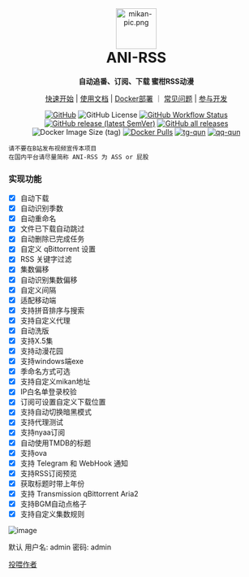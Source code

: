 <div align="center">
<img alt="mikan-pic.png" height="80" src="https://github.com/wushuo894/ani-rss-docs/raw/main/docs/image/mikan-pic.png"/>
<h1 align="center" style="margin-top: 0">ANI-RSS</h1>
<p align="center">
<strong>自动追番、订阅、下载 蜜柑RSS动漫</strong>
</p>

[快速开始](https://docs.wushuo.top/start) | [使用文档](https://docs.wushuo.top/docs) | [Docker部署](https://docs.wushuo.top/docker) ｜ [常见问题](https://docs.wushuo.top/faq) | [参与开发](https://docs.wushuo.top/dev)

[![GitHub](https://img.shields.io/badge/-GitHub-181717?logo=github)](https://github.com/wushuo894/ani-rss)
![GitHub License](https://img.shields.io/github/license/wushuo894/ani-rss)
[![GitHub Workflow Status](https://img.shields.io/github/actions/workflow/status/wushuo894/ani-rss/maven.yml?branch=master)](https://github.com/wushuo894/ani-rss/actions/workflows/maven.yml)
[![GitHub release (latest SemVer)](https://img.shields.io/github/v/release/wushuo894/ani-rss?color=blue&label=download&sort=semver)](https://github.com/wushuo894/ani-rss/releases/latest)
[![GitHub all releases](https://img.shields.io/github/downloads/wushuo894/ani-rss/total?color=blue&label=github%20downloads)](https://github.com/wushuo894/ani-rss/releases)
![Docker Image Size (tag)](https://img.shields.io/docker/image-size/wushuo894/ani-rss/latest)
[![Docker Pulls](https://img.shields.io/docker/pulls/wushuo894/ani-rss)](https://hub.docker.com/r/wushuo894/ani-rss)
[![tg-qun](https://img.shields.io/static/v1?label=TG%E7%BE%A4&amp;message=ani-rss&amp;color=blue)](https://t.me/ani_rss)
[![qq-qun](https://img.shields.io/static/v1?label=QQ%E7%BE%A4&message=171563627&color=blue)](http://qm.qq.com/cgi-bin/qm/qr?_wv=1027&k=_EKAkxs6Ld4fWcMNAbUQzcp4tv20vjVH&authKey=KG3GAsZfKQosbAWkks%2FbEj0LCGwxoeLJ3DTU0loHkGdHLqHYgJNv3%2BmSERmYt47b&noverify=0&group_code=171563627)

</div>

    请不要在B站发布视频宣传本项目
    在国内平台请尽量简称 ANI-RSS 为 ASS or 屁股

### 实现功能

- [x] 自动下载
- [x] 自动识别季数
- [x] 自动重命名
- [x] 文件已下载自动跳过
- [x] 自动删除已完成任务
- [x] 自定义 qBittorrent 设置
- [x] RSS 关键字过滤
- [x] 集数偏移
- [x] 自动识别集数偏移
- [x] 自定义间隔
- [x] 适配移动端
- [x] 支持拼音排序与搜索
- [x] 支持自定义代理
- [x] 自动洗版
- [x] 支持X.5集
- [x] 支持动漫花园
- [x] 支持windows端exe
- [x] 季命名方式可选
- [x] 支持自定义mikan地址
- [x] IP白名单登录校验
- [x] 订阅可设置自定义下载位置
- [x] 支持自动切换暗黑模式
- [x] 支持代理测试
- [x] 支持nyaa订阅
- [x] 自动使用TMDB的标题
- [x] 支持ova
- [x] 支持 Telegram 和 WebHook 通知
- [x] 支持RSS订阅预览
- [x] 获取标题时带上年份
- [x] 支持 Transmission qBittorrent Aria2
- [x] 支持BGM自动点格子
- [x] 支持自定义集数规则

![image](https://github.com/wushuo894/ani-rss-docs/raw/main/docs/image/Xnip2024-11-05_05-31-50.png)

默认 用户名: admin 密码: admin

[投喂作者](https://afdian.com/a/wushuo894)

